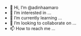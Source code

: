 - 👋 Hi, I’m @adinhaamaro
- 👀 I’m interested in ...
- 🌱 I’m currently learning ...
- 💞️ I’m looking to collaborate on ...
- 📫 How to reach me ...

<!---
adinhaamaro/adinhaamaro is a ✨ special ✨ repository because its `README.md` (this file) appears on your GitHub profile.
You can click the Preview link to take a look at your changes.
--->
